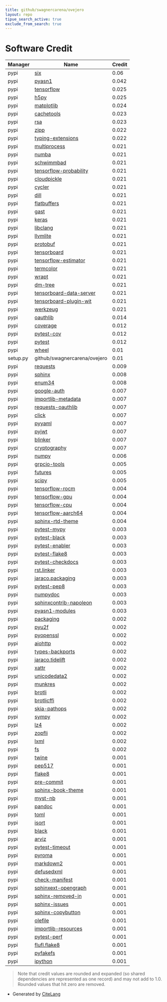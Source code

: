 ```yaml
---
title: github/swagnercarena/ovejero
layout: repo
tipue_search_active: true
exclude_from_search: true
---
```

# Software Credit

|Manager|Name|Credit|
|-------|----|------|
|pypi|[six](https://pypi.org/project/six)|0.06|
|pypi|[pyasn1](https://github.com/etingof/pyasn1)|0.042|
|pypi|[tensorflow](https://www.tensorflow.org/)|0.025|
|pypi|[h5py](http://www.h5py.org)|0.025|
|pypi|[matplotlib](https://matplotlib.org)|0.024|
|pypi|[cachetools](https://github.com/tkem/cachetools/)|0.023|
|pypi|[rsa](https://stuvel.eu/rsa)|0.023|
|pypi|[zipp](https://github.com/jaraco/zipp)|0.022|
|pypi|[typing-extensions](https://pypi.org/project/typing-extensions)|0.022|
|pypi|[multiprocess](https://github.com/uqfoundation/multiprocess)|0.021|
|pypi|[numba](https://numba.pydata.org)|0.021|
|pypi|[schwimmbad](https://github.com/adrn/schwimmbad)|0.021|
|pypi|[tensorflow-probability](http://github.com/tensorflow/probability)|0.021|
|pypi|[cloudpickle](https://github.com/cloudpipe/cloudpickle)|0.021|
|pypi|[cycler](https://github.com/matplotlib/cycler)|0.021|
|pypi|[dill](https://github.com/uqfoundation/dill)|0.021|
|pypi|[flatbuffers](https://google.github.io/flatbuffers/)|0.021|
|pypi|[gast](https://github.com/serge-sans-paille/gast/)|0.021|
|pypi|[keras](https://keras.io/)|0.021|
|pypi|[libclang](https://github.com/sighingnow/libclang)|0.021|
|pypi|[llvmlite](http://llvmlite.readthedocs.io)|0.021|
|pypi|[protobuf](https://developers.google.com/protocol-buffers/)|0.021|
|pypi|[tensorboard](https://github.com/tensorflow/tensorboard)|0.021|
|pypi|[tensorflow-estimator](https://www.tensorflow.org/)|0.021|
|pypi|[termcolor](http://pypi.python.org/pypi/termcolor)|0.021|
|pypi|[wrapt](https://github.com/GrahamDumpleton/wrapt)|0.021|
|pypi|[dm-tree](https://github.com/deepmind/tree)|0.021|
|pypi|[tensorboard-data-server](https://github.com/tensorflow/tensorboard/tree/master/tensorboard/data/server)|0.021|
|pypi|[tensorboard-plugin-wit](https://whatif-tool.dev)|0.021|
|pypi|[werkzeug](https://palletsprojects.com/p/werkzeug/)|0.021|
|pypi|[oauthlib](https://github.com/oauthlib/oauthlib)|0.014|
|pypi|[coverage](https://pypi.org/project/coverage)|0.012|
|pypi|[pytest-cov](https://pypi.org/project/pytest-cov)|0.012|
|pypi|[pytest](https://pypi.org/project/pytest)|0.012|
|pypi|[wheel](https://pypi.org/project/wheel)|0.01|
|setup.py|github/swagnercarena/ovejero|0.01|
|pypi|[requests](https://pypi.org/project/requests)|0.009|
|pypi|[sphinx](https://pypi.org/project/sphinx)|0.008|
|pypi|[enum34](https://pypi.org/project/enum34)|0.008|
|pypi|[google-auth](https://github.com/googleapis/google-auth-library-python)|0.007|
|pypi|[importlib-metadata](https://github.com/python/importlib_metadata)|0.007|
|pypi|[requests-oauthlib](https://github.com/requests/requests-oauthlib)|0.007|
|pypi|[click](https://pypi.org/project/click)|0.007|
|pypi|[pyyaml](https://pypi.org/project/pyyaml)|0.007|
|pypi|[pyjwt](https://pypi.org/project/pyjwt)|0.007|
|pypi|[blinker](https://pypi.org/project/blinker)|0.007|
|pypi|[cryptography](https://pypi.org/project/cryptography)|0.007|
|pypi|[numpy](https://pypi.org/project/numpy)|0.006|
|pypi|[grpcio-tools](https://pypi.org/project/grpcio-tools)|0.005|
|pypi|[futures](https://pypi.org/project/futures)|0.005|
|pypi|[scipy](https://pypi.org/project/scipy)|0.005|
|pypi|[tensorflow-rocm](https://pypi.org/project/tensorflow-rocm)|0.004|
|pypi|[tensorflow-gpu](https://pypi.org/project/tensorflow-gpu)|0.004|
|pypi|[tensorflow-cpu](https://pypi.org/project/tensorflow-cpu)|0.004|
|pypi|[tensorflow-aarch64](https://pypi.org/project/tensorflow-aarch64)|0.004|
|pypi|[sphinx-rtd-theme](https://pypi.org/project/sphinx-rtd-theme)|0.004|
|pypi|[pytest-mypy](https://pypi.org/project/pytest-mypy)|0.003|
|pypi|[pytest-black](https://pypi.org/project/pytest-black)|0.003|
|pypi|[pytest-enabler](https://pypi.org/project/pytest-enabler)|0.003|
|pypi|[pytest-flake8](https://pypi.org/project/pytest-flake8)|0.003|
|pypi|[pytest-checkdocs](https://pypi.org/project/pytest-checkdocs)|0.003|
|pypi|[rst.linker](https://pypi.org/project/rst.linker)|0.003|
|pypi|[jaraco.packaging](https://pypi.org/project/jaraco.packaging)|0.003|
|pypi|[pytest-pep8](https://pypi.org/project/pytest-pep8)|0.003|
|pypi|[numpydoc](https://pypi.org/project/numpydoc)|0.003|
|pypi|[sphinxcontrib-napoleon](https://pypi.org/project/sphinxcontrib-napoleon)|0.003|
|pypi|[pyasn1-modules](https://github.com/etingof/pyasn1-modules)|0.003|
|pypi|[packaging](https://pypi.org/project/packaging)|0.002|
|pypi|[pyu2f](https://pypi.org/project/pyu2f)|0.002|
|pypi|[pyopenssl](https://pypi.org/project/pyopenssl)|0.002|
|pypi|[aiohttp](https://pypi.org/project/aiohttp)|0.002|
|pypi|[types-backports](https://pypi.org/project/types-backports)|0.002|
|pypi|[jaraco.tidelift](https://pypi.org/project/jaraco.tidelift)|0.002|
|pypi|[xattr](https://pypi.org/project/xattr)|0.002|
|pypi|[unicodedata2](https://pypi.org/project/unicodedata2)|0.002|
|pypi|[munkres](https://pypi.org/project/munkres)|0.002|
|pypi|[brotli](https://pypi.org/project/brotli)|0.002|
|pypi|[brotlicffi](https://pypi.org/project/brotlicffi)|0.002|
|pypi|[skia-pathops](https://pypi.org/project/skia-pathops)|0.002|
|pypi|[sympy](https://pypi.org/project/sympy)|0.002|
|pypi|[lz4](https://pypi.org/project/lz4)|0.002|
|pypi|[zopfli](https://pypi.org/project/zopfli)|0.002|
|pypi|[lxml](https://pypi.org/project/lxml)|0.002|
|pypi|[fs](https://pypi.org/project/fs)|0.002|
|pypi|[twine](https://twine.readthedocs.io/)|0.001|
|pypi|[pep517](https://pypi.org/project/pep517)|0.001|
|pypi|[flake8](https://pypi.org/project/flake8)|0.001|
|pypi|[pre-commit](https://pypi.org/project/pre-commit)|0.001|
|pypi|[sphinx-book-theme](https://pypi.org/project/sphinx-book-theme)|0.001|
|pypi|[myst-nb](https://pypi.org/project/myst-nb)|0.001|
|pypi|[pandoc](https://pypi.org/project/pandoc)|0.001|
|pypi|[toml](https://pypi.org/project/toml)|0.001|
|pypi|[isort](https://pypi.org/project/isort)|0.001|
|pypi|[black](https://pypi.org/project/black)|0.001|
|pypi|[arviz](https://pypi.org/project/arviz)|0.001|
|pypi|[pytest-timeout](https://pypi.org/project/pytest-timeout)|0.001|
|pypi|[pyroma](https://pypi.org/project/pyroma)|0.001|
|pypi|[markdown2](https://pypi.org/project/markdown2)|0.001|
|pypi|[defusedxml](https://pypi.org/project/defusedxml)|0.001|
|pypi|[check-manifest](https://pypi.org/project/check-manifest)|0.001|
|pypi|[sphinxext-opengraph](https://pypi.org/project/sphinxext-opengraph)|0.001|
|pypi|[sphinx-removed-in](https://pypi.org/project/sphinx-removed-in)|0.001|
|pypi|[sphinx-issues](https://pypi.org/project/sphinx-issues)|0.001|
|pypi|[sphinx-copybutton](https://pypi.org/project/sphinx-copybutton)|0.001|
|pypi|[olefile](https://pypi.org/project/olefile)|0.001|
|pypi|[importlib-resources](https://pypi.org/project/importlib-resources)|0.001|
|pypi|[pytest-perf](https://pypi.org/project/pytest-perf)|0.001|
|pypi|[flufl.flake8](https://pypi.org/project/flufl.flake8)|0.001|
|pypi|[pyfakefs](https://pypi.org/project/pyfakefs)|0.001|
|pypi|[ipython](https://pypi.org/project/ipython)|0.001|


> Note that credit values are rounded and expanded (so shared dependencies are represented as one record) and may not add to 1.0. Rounded values that hit zero are removed.


- Generated by [CiteLang](https://github.com/vsoch/citelang)
